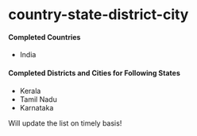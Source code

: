 # country-state-district-city

#### Completed Countries
 - India
#### Completed Districts and Cities for Following States
 - Kerala
 - Tamil Nadu
 - Karnataka

Will update the list on timely basis!